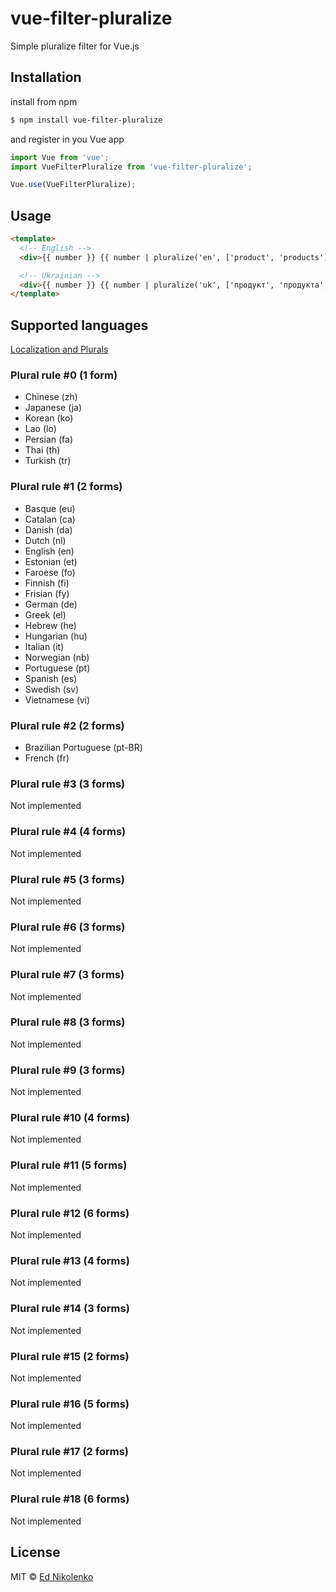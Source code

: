 # vue-filter-pluralize
Simple pluralize filter for Vue.js

## Installation

install from npm
```bash
$ npm install vue-filter-pluralize
```
and register in you Vue app
```js
import Vue from 'vue';
import VueFilterPluralize from 'vue-filter-pluralize';

Vue.use(VueFilterPluralize);
```

## Usage

```html
<template>
  <!-- English -->
  <div>{{ number }} {{ number | pluralize('en', ['product', 'products']) }}</div>

  <!-- Ukrainian -->
  <div>{{ number }} {{ number | pluralize('uk', ['продукт', 'продукта', 'продуктів']) }}</div>
</template>
```

## Supported languages

[Localization and Plurals](https://developer.mozilla.org/en-US/docs/Mozilla/Localization/Localization_and_Plurals)

### Plural rule #0 (1 form)
- Chinese (zh)
- Japanese (ja)
- Korean (ko)
- Lao (lo)
- Persian (fa)
- Thai (th)
- Turkish (tr)

### Plural rule #1 (2 forms)
- Basque (eu)
- Catalan (ca)
- Danish (da)
- Dutch (nl)
- English (en)
- Estonian (et)
- Faroese (fo)
- Finnish (fi)
- Frisian (fy)
- German (de)
- Greek (el)
- Hebrew (he)
- Hungarian (hu)
- Italian (it)
- Norwegian (nb)
- Portuguese (pt)
- Spanish (es)
- Swedish (sv)
- Vietnamese (vi)

### Plural rule #2 (2 forms)
- Brazilian Portuguese (pt-BR)
- French (fr)

### Plural rule #3 (3 forms)

Not implemented

### Plural rule #4 (4 forms)

Not implemented

### Plural rule #5 (3 forms)

Not implemented

### Plural rule #6 (3 forms)

Not implemented

### Plural rule #7 (3 forms)

Not implemented

### Plural rule #8 (3 forms)

Not implemented

### Plural rule #9 (3 forms)

Not implemented

### Plural rule #10 (4 forms)

Not implemented

### Plural rule #11 (5 forms)

Not implemented

### Plural rule #12 (6 forms)

Not implemented

### Plural rule #13 (4 forms)

Not implemented

### Plural rule #14 (3 forms)

Not implemented

### Plural rule #15 (2 forms)

Not implemented

### Plural rule #16 (5 forms)

Not implemented

### Plural rule #17 (2 forms)

Not implemented

### Plural rule #18 (6 forms)

Not implemented

## License

MIT © [Ed Nikolenko](https://github.com/ednikolenko)
